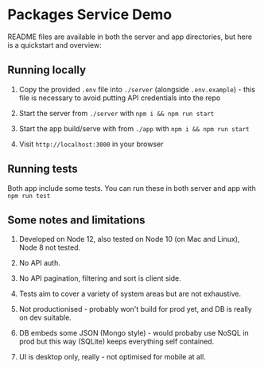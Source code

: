 # Packages Service Demo

README files are available in both the server and app directories,
but here is a quickstart and overview:

## Running locally

1. Copy the provided `.env` file into `./server` (alongside `.env.example`) - 
   this file is necessary to avoid putting API credentials into the repo

2. Start the server from `./server` with `npm i && npm run start`

3. Start the app build/serve with from `./app` with `npm i && npm run start`

4. Visit `http://localhost:3000` in your browser

## Running tests

Both app include some tests. You can run these in both server and app with `npm run test`

## Some notes and limitations

1. Developed on Node 12, also tested on Node 10 (on Mac and Linux), Node 8 not tested.

2. No API auth.

3. No API pagination, filtering and sort is client side.

4. Tests aim to cover a variety of system areas but are not exhaustive.

5. Not productionised - probably won't build for prod yet, and DB is really on dev suitable.

6. DB embeds some JSON (Mongo style) - would probaby use NoSQL in prod but this way (SQLite) keeps everything self contained.

7. UI is desktop only, really - not optimised for mobile at all.
